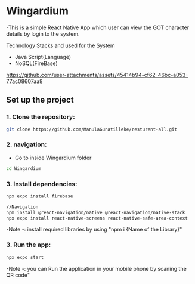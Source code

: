 # Wingardium

-This is a simple React Native App which user can view the GOT character details by login to the system. 

Technology Stacks and used for the System 
 -  Java Script(Language)
 -  NoSQL(FireBase)
   

https://github.com/user-attachments/assets/45414b94-cf62-46bc-a053-77ac08607aa8


## Set up the project 

### 1. Clone the repository:

``` bash
git clone https://github.com/ManulaGunatilleke/resturent-all.git
```
### 2. navigation:

- Go to inside Wingardium folder

``` bash
cd Wingardium 
```

### 3. Install dependencies:

``` bash
npx expo install firebase 
```

``` bash
//Navigation
npm install @react-navigation/native @react-navigation/native-stack
npx expo install react-native-screens react-native-safe-area-context
```

-Note -: install required libraries by using "npm i {Name of the Library}"

### 3. Run the app:

``` bash
npx expo start 
```
-Note -: you can Run the application in your mobile phone by scaning the QR code"
